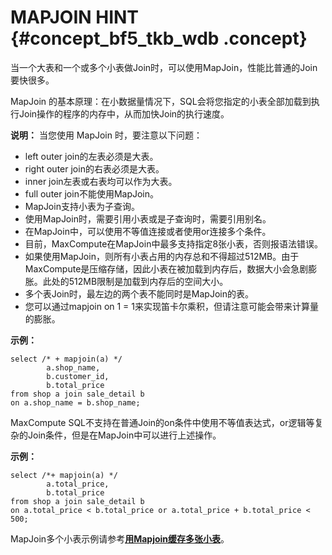 # MAPJOIN HINT {#concept_bf5_tkb_wdb .concept}

当一个大表和一个或多个小表做Join时，可以使用MapJoin，性能比普通的Join要快很多。

MapJoin 的基本原理：在小数据量情况下，SQL会将您指定的小表全部加载到执行Join操作的程序的内存中，从而加快Join的执行速度。

**说明：** 当您使用 MapJoin 时，要注意以下问题：

-   left outer join的左表必须是大表。
-   right outer join的右表必须是大表。
-   inner join左表或右表均可以作为大表。
-   full outer join不能使用MapJoin。
-   MapJoin支持小表为子查询。
-   使用MapJoin时，需要引用小表或是子查询时，需要引用别名。
-   在MapJoin中，可以使用不等值连接或者使用or连接多个条件。
-   目前，MaxCompute在MapJoin中最多支持指定8张小表，否则报语法错误。
-   如果使用MapJoin，则所有小表占用的内存总和不得超过512MB。由于MaxCompute是压缩存储，因此小表在被加载到内存后，数据大小会急剧膨胀。此处的512MB限制是加载到内存后的空间大小。
-   多个表Join时，最左边的两个表不能同时是MapJoin的表。
-   您可以通过mapjoin on 1 = 1来实现笛卡尔乘积，但请注意可能会带来计算量的膨胀。

**示例：**

```
select /* + mapjoin(a) */
        a.shop_name,
        b.customer_id,
        b.total_price
from shop a join sale_detail b
on a.shop_name = b.shop_name;
```

MaxCompute SQL不支持在普通Join的on条件中使用不等值表达式，or逻辑等复杂的Join条件，但是在MapJoin中可以进行上述操作。

**示例：**

```
select /*+ mapjoin(a) */
        a.total_price,
        b.total_price
from shop a join sale_detail b
on a.total_price < b.total_price or a.total_price + b.total_price < 500;
```

MapJoin多个小表示例请参考[**用Mapjoin缓存多张小表**](https://help.aliyun.com/knowledge_detail/40270.html)。

